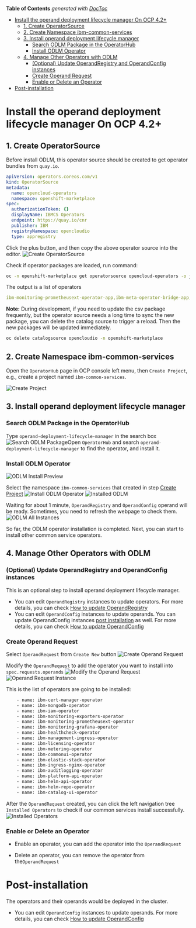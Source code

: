 <!-- START doctoc generated TOC please keep comment here to allow auto update -->
<!-- DON'T EDIT THIS SECTION, INSTEAD RE-RUN doctoc TO UPDATE -->
**Table of Contents**  *generated with [DocToc](https://github.com/thlorenz/doctoc)*

- [Install the operand deployment lifecycle manager On OCP 4.2+](#install-the-operand-deployment-lifecycle-manager-on-ocp-42)
  - [1. Create OperatorSource](#1-create-operatorsource)
  - [2. Create Namespace ibm-common-services](#2-create-namespace-ibm-common-services)
  - [3. Install operand deployment lifecycle manager](#3-install-operand-deployment-lifecycle-manager)
    - [Search ODLM Package in the OperatorHub](#search-odlm-package-in-the-operatorhub)
    - [Install ODLM Operator](#install-odlm-operator)
  - [4. Manage Other Operators with ODLM](#4-manage-other-operators-with-odlm)
    - [(Optional) Update OperandRegistry and OperandConfig instances](#optional-update-operandregistry-and-operandconfig-instances)
    - [Create Operand Request](#create-operand-request)
    - [Enable or Delete an Operator](#enable-or-delete-an-operator)
- [Post-installation](#post-installation)

<!-- END doctoc generated TOC please keep comment here to allow auto update -->

# Install the operand deployment lifecycle manager On OCP 4.2+

## 1. Create OperatorSource

Before install ODLM, this operator source should be created to get operator bundles from `quay.io`.

```yaml
apiVersion: operators.coreos.com/v1
kind: OperatorSource
metadata:
  name: opencloud-operators
  namespace: openshift-marketplace
spec:
  authorizationToken: {}
  displayName: IBMCS Operators
  endpoint: https://quay.io/cnr
  publisher: IBM
  registryNamespace: opencloudio
  type: appregistry
```

Click the plus button, and then copy the above operator source into the editor.
![Create OperatorSource](../images/create-operator-source.png)

Check if operator packages are loaded, run command:

```bash
oc -n openshift-marketplace get operatorsource opencloud-operators -o jsonpath="{.status.packages}"
```

The output is a list of operators

```yaml
ibm-monitoring-prometheusext-operator-app,ibm-meta-operator-bridge-app,cp4foobar-operator-app,ibm-cert-manager-operator-app,ibm-management-ingress-operator-app,ibm-mgmt-repo-operator-app,ibm-platform-api-operator-app,ibm-ingress-nginx-operator-app,ibm-commonui-operator-app-test,ibm-auditlogging-operator-app,ibm-commonui-operator-app,operand-deployment-lifecycle-manager-app,ibm-healthcheck-operator-app,ibm-monitoring-exporters-operator-app,ibm-iam-operator-app,ibm-mongodb-operator-app,ibm-monitoring-grafana-operator-app,ibm-metering-operator-app,ibm-helm-repo-operator-app,ibm-helm-api-operator-app,ibm-catalog-ui-operator-app,ibm-licensing-operator-app,ibm-elastic-stack-operator-app
```

**Note:** During development, if you need to update the csv package frequently, but the operator source needs a long time to sync the new package, you can delete the catalog source to trigger a reload. Then the new packages will be updated immediately.

```bash
oc delete catalogsource opencloudio -n openshift-marketplace
```

## 2. Create Namespace ibm-common-services

Open the `OperatorHub` page in OCP console left menu, then `Create Project`, e.g., create a project named `ibm-common-services`.

![Create Project](../images/create-project.png)

## 3. Install operand deployment lifecycle manager

### Search ODLM Package in the OperatorHub

Type `operand-deployment-lifecycle-manager` in the search box
![Search ODLM Package](../images/search-odlm.png)Open `OperatorHub` and search `operand-deployment-lifecycle-manager` to find the operator, and install it.

### Install ODLM Operator

![ODLM Install Preview](../images/search-install-odlm-preview.png)

Select the namespace `ibm-common-services` that created in step [Create Project](#create-project)
![Install ODLM Operator](../images/install-odlm.png)
![Installed ODLM](../images/install-odlm-success.png)

Waiting for about 1 minute, `OperandRegistry` and `OperandConfig` operand will be ready.
Sometimes, you need to refresh the webpage to check them.
![ODLM All Instances](../images/odlm-all-instances.png)

So far, the ODLM operator installation is completed. Next, you can start to install other common service operators.

## 4. Manage Other Operators with ODLM

### (Optional) Update OperandRegistry and OperandConfig instances

This is an optional step to install operand deployment lifecycle manager.

- You can edit `OperandRegistry` instances to update operators. For more details, you can check [How to update OperandRegistry](../design/how-to-update-operandregistry)
- You can edit `OperandConfig` instances to update operands. You can update OperandConfig instances [post installation](#post-installation) as well. For more details, you can check [How to update OperandConfig](../design/how-to-update-operandconfig)

### Create Operand Request

Select `OperandRequest` from `Create New` button
![Create Operand Request](../images/create-operand-request.png)

Modify the `OperandRequest` to add the operator you want to install into `spec.requests.operands`
![Modify the Operand Request](../images/operand-request-detail.png)
![Operand Request Instance](../images/operand-request-create-done.png)

This is the list of operators are going to be installed:

```bash
    - name: ibm-cert-manager-operator
    - name: ibm-mongodb-operator
    - name: ibm-iam-operator
    - name: ibm-monitoring-exporters-operator
    - name: ibm-monitoring-prometheusext-operator
    - name: ibm-monitoring-grafana-operator
    - name: ibm-healthcheck-operator
    - name: ibm-management-ingress-operator
    - name: ibm-licensing-operator
    - name: ibm-metering-operator
    - name: ibm-commonui-operator
    - name: ibm-elastic-stack-operator
    - name: ibm-ingress-nginx-operator
    - name: ibm-auditlogging-operator
    - name: ibm-platform-api-operator
    - name: ibm-helm-api-operator
    - name: ibm-helm-repo-operator
    - name: ibm-catalog-ui-operator
```

After the `OperandRequest` created, you can click the left navigation tree `Installed Operators` to check if our common services install successfully.
![Installed Operators](../images/operator-list.png)

### Enable or Delete an Operator

- Enable an operator, you can add the operator into the `OperandRequest`

- Delete an operator, you can remove the operator from the`OperandRequest`

# Post-installation

The operators and their operands would be deployed in the cluster.

- You can edit `OperandConfig` instances to update operands. For more details, you can check [How to update OperandConfig](../design/how-to-update-operandconfig)
